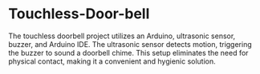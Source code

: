 # Touchless-Door-bell
The touchless doorbell project utilizes an Arduino, ultrasonic sensor, buzzer, and Arduino IDE. The ultrasonic sensor detects motion, triggering the buzzer to sound a doorbell chime. This setup eliminates the need for physical contact, making it a convenient and hygienic solution.
